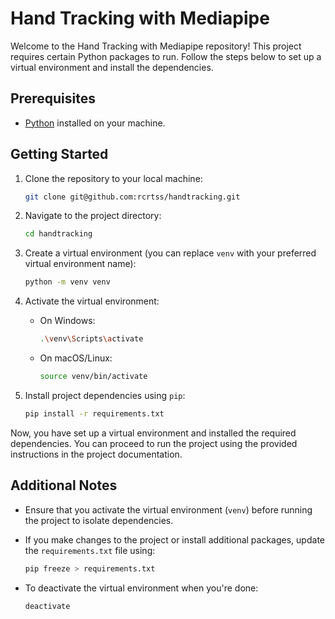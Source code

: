 # Hand Tracking with Mediapipe

Welcome to the Hand Tracking with Mediapipe repository! This project requires certain Python packages to run. Follow the steps below to set up a virtual environment and install the dependencies.

## Prerequisites

- [Python](https://www.python.org/) installed on your machine.

## Getting Started

1. Clone the repository to your local machine:
   ```bash
   git clone git@github.com:rcrtss/handtracking.git
   ```

2. Navigate to the project directory:
   ```bash
   cd handtracking
   ```

3. Create a virtual environment (you can replace `venv` with your preferred virtual environment name):
   ```bash
   python -m venv venv
   ```

4. Activate the virtual environment:
   - On Windows:
     ```bash
     .\venv\Scripts\activate
     ```
   - On macOS/Linux:
     ```bash
     source venv/bin/activate
     ```

5. Install project dependencies using `pip`:
   ```bash
   pip install -r requirements.txt
   ```

Now, you have set up a virtual environment and installed the required dependencies. You can proceed to run the project using the provided instructions in the project documentation.

## Additional Notes

- Ensure that you activate the virtual environment (`venv`) before running the project to isolate dependencies.

- If you make changes to the project or install additional packages, update the `requirements.txt` file using:
  ```bash
  pip freeze > requirements.txt
  ```

- To deactivate the virtual environment when you're done:
  ```bash
  deactivate
  ```
